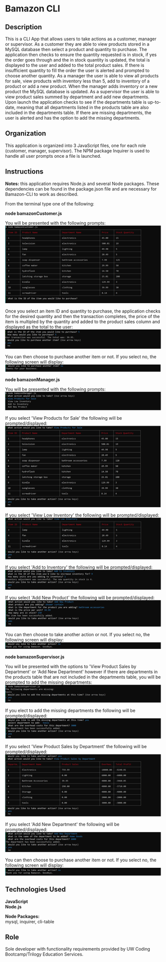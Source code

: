 # Bamazon CLI

## Description
This is a CLI App that allows users to take actions as a customer, manager or supervisor. As a customer they are able to view products stored in a MySQL database then select a product and quantity to purchase. The application then checks to ensure the quantity requested is in stock, if yes the order goes through and the in stock quantity is updated, the total is displayed to the user and added to the total product sales. If there is insufficient quantity to fill the order the user is alerted and prompted to choose another quantity. As a manager the user is able to view all products for sale, view products with inventory less than 5, add to inventory of a product or add a new product. When the manager adds inventory or a new product the MySQL database  is updated. As a supervisor the user is able to view product sales summed by department and add new departments. Upon launch the application checks to see if the departments table is up-to-date, meaning that all departments listed in the products table are also included in the departments table. If there are missing departments, the user is alerted and has the option to add the missing departments. 

## Organization
This application is organized into 3 JavaScript files, one for each role (customer, manager, supervisor). The NPM package Inquirer is used to handle all user prompts once a file is launched. 

## Instructions
**Notes:** this application requires Node.js and several Node packages. These dependencies can be found in the package.json file and are necessary for Bamazon-CLI to work as described.

From the terminal type one of the following: 

**node bamazonCustomer.js**

You will be presented with the following prompts: 
![Customer Prompts](https://raw.githubusercontent.com/lexi-winstanley/Bamazon-CLI/master/screenshots/customerPrompt.PNG)

Once you select an item ID and quantity to purchase, the application checks for the desired quantity and then the transaction completes, the price of the item is multipled by the quantity and added to the product sales column and displayed as the total to the user: 
![Customer Transaction](https://raw.githubusercontent.com/lexi-winstanley/Bamazon-CLI/master/screenshots/customerTransaction.PNG)

You can then choose to purchase another item or not. If you select no, the following screen will display: 
![Customer Exit](https://raw.githubusercontent.com/lexi-winstanley/Bamazon-CLI/master/screenshots/customerEnd.PNG)

**node bamazonManager.js**

You will be presented with the following prompts: 
![Manager Prompts](https://raw.githubusercontent.com/lexi-winstanley/Bamazon-CLI/master/screenshots/managerPrompt.PNG)

If you select 'View Products for Sale' the following will be prompted/displayed: 
![Manager View All Products](https://raw.githubusercontent.com/lexi-winstanley/Bamazon-CLI/master/screenshots/managerViewProducts.PNG)

If you select 'View Low Inventory' the following will be prompted/displayed: 
![Manager View Low Inventory Products](https://raw.githubusercontent.com/lexi-winstanley/Bamazon-CLI/master/screenshots/managerViewLow.PNG)

If you select 'Add to Inventory' the following will be prompted/displayed: 
![Manager Add Inventory](https://raw.githubusercontent.com/lexi-winstanley/Bamazon-CLI/master/screenshots/managerAddInventory.PNG)

If you select 'Add New Product' the following will be prompted/displayed: 
![Manager Add New Product](https://raw.githubusercontent.com/lexi-winstanley/Bamazon-CLI/master/screenshots/managerAddProduct.PNG)

You can then choose to take another action or not. If you select no, the following screen will display: 
![Manager Exit](https://raw.githubusercontent.com/lexi-winstanley/Bamazon-CLI/master/screenshots/managerEnd.PNG)

**node bamazonSupervisor.js**

You will be presented with the options to 'View Product Sales by Department' or 'Add New Department' however if there are departments in the products table that are not included in the departments table, you will be prompted to add the missing departments:
![Supervisor Prompts](https://raw.githubusercontent.com/lexi-winstanley/Bamazon-CLI/master/screenshots/supervisorPrompt.PNG)

If you elect to add the missing departments the following will be prompted/displayed: 
![Supervisor Add Missing Departments](https://raw.githubusercontent.com/lexi-winstanley/Bamazon-CLI/master/screenshots/supervisorAddMissing.PNG)

If you select 'View Product Sales by Department' the following will be prompted/displayed: 
![Supervisor View Product Sales by Department](https://raw.githubusercontent.com/lexi-winstanley/Bamazon-CLI/master/screenshots/supervisorView.PNG)

If you select 'Add New Department' the following will be prompted/displayed: 
![Supervisor Add New Department](https://raw.githubusercontent.com/lexi-winstanley/Bamazon-CLI/master/screenshots/supervisorAddNew.PNG)

You can then choose to purchase another item or not. If you select no, the following screen will display: 
![Supervisor Exit](https://raw.githubusercontent.com/lexi-winstanley/Bamazon-CLI/master/screenshots/supervisorEnd.PNG) 

## Technologies Used
**JavaScript**
<br/>**Node.js**

**Node Packages:** 
<br/>mysql, inquirer, cli-table

## Role
Sole developer with functionality requirements provided by UW Coding Bootcamp/Trilogy Education Services.
